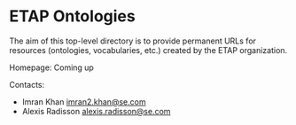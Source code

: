 ETAP Ontologies
===

The aim of this top-level directory is to provide permanent URLs for resources (ontologies, vocabularies, etc.) created by the ETAP organization.

Homepage:
Coming up 

Contacts:
* Imran Khan <imran2.khan@se.com>
* Alexis Radisson <alexis.radisson@se.com>

